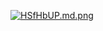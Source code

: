 

<a href="http://hrishikesh-kamalogue.vercel.app/"><img src="https://iili.io/HSfHbUP.md.png" alt="HSfHbUP.md.png" border="0"></a>

